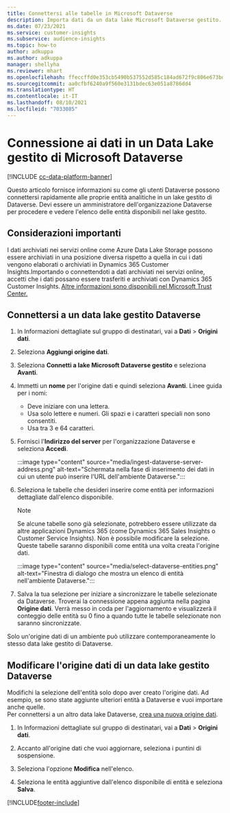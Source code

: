 ```yaml
---
title: Connettersi alle tabelle in Microsoft Dataverse
description: Importa dati da un data lake Microsoft Dataverse gestito.
ms.date: 07/23/2021
ms.service: customer-insights
ms.subservice: audience-insights
ms.topic: how-to
author: adkuppa
ms.author: adkuppa
manager: shellyha
ms.reviewer: mhart
ms.openlocfilehash: ffeccffd0e353cb5490b537552d585c184ad672f9c806e673bd04743214ad068
ms.sourcegitcommit: aa0cfbf6240a9f560e3131bdec63e051a8786dd4
ms.translationtype: HT
ms.contentlocale: it-IT
ms.lasthandoff: 08/10/2021
ms.locfileid: "7033085"
---
```

# <a name="connect-to-data-in-a-microsoft-dataverse-managed-data-lake"></a>Connessione ai dati in un Data Lake gestito di Microsoft Dataverse

[!INCLUDE [cc-data-platform-banner](../includes/cc-data-platform-banner.md)]

Questo articolo fornisce informazioni su come gli utenti Dataverse possono connettersi rapidamente alle proprie entità analitiche in un lake gestito di Dataverse. Devi essere un amministratore dell'organizzazione Dataverse per procedere e vedere l'elenco delle entità disponibili nel lake gestito.

## <a name="important-considerations"></a>Considerazioni importanti

I dati archiviati nei servizi online come Azure Data Lake Storage possono essere archiviati in una posizione diversa rispetto a quella in cui i dati vengono elaborati o archiviati in Dynamics 365 Customer Insights.Importando o connettendoti a dati archiviati nei servizi online, accetti che i dati possano essere trasferiti e archiviati con Dynamics 365 Customer Insights. [Altre informazioni sono disponibili nel Microsoft Trust Center.](https://www.microsoft.com/trust-center)

## <a name="connect-to-a-dataverse-managed-lake"></a>Connettersi a un data lake gestito Dataverse

1. In Informazioni dettagliate sul gruppo di destinatari, vai a **Dati** > **Origini dati**.

2. Seleziona **Aggiungi origine dati**.

3. Seleziona **Connetti a lake Microsoft Dataverse gestito** e seleziona **Avanti**.

4. Immetti un **nome** per l'origine dati e quindi seleziona **Avanti**. Linee guida per i nomi: 
   - Deve iniziare con una lettera.
   - Usa solo lettere e numeri. Gli spazi e i caratteri speciali non sono consentiti.
   - Usa tra 3 e 64 caratteri.

5. Fornisci l'**Indirizzo del server** per l'organizzazione Dataverse e seleziona **Accedi**.

   :::image type="content" source="media/ingest-dataverse-server-address.png" alt-text="Schermata nella fase di inserimento dei dati in cui un utente può inserire l'URL dell'ambiente Dataverse.":::

6. Seleziona le tabelle che desideri inserire come entità per informazioni dettagliate dall'elenco disponibile.    

   > [!NOTE]
   > Se alcune tabelle sono già selezionate, potrebbero essere utilizzate da altre applicazioni Dynamics 365 (come Dynamics 365 Sales Insights o Customer Service Insights). Non è possibile modificare la selezione. Queste tabelle saranno disponibili come entità una volta creata l'origine dati.

   :::image type="content" source="media/select-dataverse-entities.png" alt-text="Finestra di dialogo che mostra un elenco di entità nell'ambiente Dataverse.":::

7. Salva la tua selezione per iniziare a sincronizzare le tabelle selezionate da Dataverse. Troverai la connessione appena aggiunta nella pagina **Origine dati**. Verrà messo in coda per l'aggiornamento e visualizzerà il conteggio delle entità su 0 fino a quando tutte le tabelle selezionate non saranno sincronizzate.

Solo un'origine dati di un ambiente può utilizzare contemporaneamente lo stesso data lake gestito di Dataverse.

## <a name="edit-a-dataverse-managed-lake-data-source"></a>Modificare l'origine dati di un data lake gestito Dataverse

Modifichi la selezione dell'entità solo dopo aver creato l'origine dati. Ad esempio, se sono state aggiunte ulteriori entità a Dataverse e vuoi importare anche quelle.    
Per connettersi a un altro data lake Dataverse, [crea una nuova origine dati](#connect-to-a-dataverse-managed-lake).

1. In Informazioni dettagliate sul gruppo di destinatari, vai a **Dati** > **Origini dati**.

2. Accanto all'origine dati che vuoi aggiornare, seleziona i puntini di sospensione.

3. Seleziona l'opzione **Modifica** nell'elenco.

4. Seleziona le entità aggiuntive dall'elenco disponibile di entità e seleziona **Salva**.

[!INCLUDE[footer-include](../includes/footer-banner.md)]